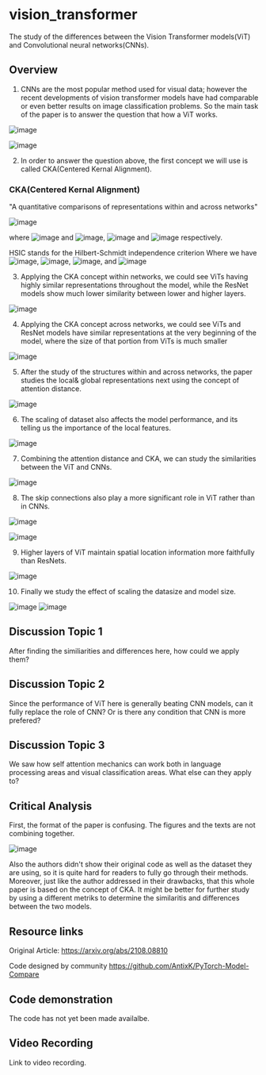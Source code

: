 # vision_transformer
The study of the differences between the Vision Transformer models(ViT) and Convolutional neural networks(CNNs).


## Overview

1. CNNs are the most popular method used for visual data; however the recent developments of vision transformer models have had comparable or even better results on image classification problems. So the main task of the paper is to answer the question that how a ViT works.

![image](https://github.com/stevenlx96/vision_transformer/blob/main/images/conv.png?raw=true)

![image](https://github.com/stevenlx96/vision_transformer/blob/main/images/attetion.png?raw=true)

2. In order to answer the question above, the first concept we will use is called CKA(Centered Kernal Alignment).

### CKA(Centered Kernal Alignment)
"A quantitative comparisons of representations within and across networks"

![image](https://github.com/stevenlx96/vision_transformer/blob/main/images/cka%20formula.png?raw=true)

where
![image](https://github.com/stevenlx96/vision_transformer/blob/main/images/x.png?raw=true) and 
![image](https://github.com/stevenlx96/vision_transformer/blob/main/images/y.png?raw=true), 
![image](https://github.com/stevenlx96/vision_transformer/blob/main/images/k.png?raw=true) and
![image](https://github.com/stevenlx96/vision_transformer/blob/main/images/l.png?raw=true) respectively.

HSIC stands for the Hilbert-Schmidt independence criterion
Where we have
![image](https://github.com/stevenlx96/vision_transformer/blob/main/images/h.png?raw=true),
![image](https://github.com/stevenlx96/vision_transformer/blob/main/images/kp.png?raw=true), 
![image](https://github.com/stevenlx96/vision_transformer/blob/main/images/lp.png?raw=true), and
![image](https://github.com/stevenlx96/vision_transformer/blob/main/images/kl.png?raw=true)

3. Applying the CKA concept within networks, we could see ViTs having highly similar representations throughout the model, while the ResNet models show much lower similarity between lower and higher layers.

![image](https://github.com/stevenlx96/vision_transformer/blob/main/images/layers%20inside.png?raw=true)


4. Applying the CKA concept across networks, we could see ViTs and ResNet models have similar representations at the very beginning of the model, where the size of that portion from ViTs is much smaller

![image](https://github.com/stevenlx96/vision_transformer/blob/main/images/layers%20across.png?raw=true)

5. After the study of the structures within and across networks, the paper studies the local& global representations next using the concept of attention distance.

![image](https://github.com/stevenlx96/vision_transformer/blob/main/images/attention%20head.png?raw=true)

6. The scaling of dataset also affects the model performance, and its telling us the importance of the local features.

![image](https://github.com/stevenlx96/vision_transformer/blob/main/images/local%20attention.png?raw=true)

7. Combining the attention distance and CKA, we can study the similarities between the ViT and CNNs.

![image](https://github.com/stevenlx96/vision_transformer/blob/main/images/combin.png?raw=true)

8. The skip connections also play a more significant role in ViT rather than in CNNs.

![image](https://github.com/stevenlx96/vision_transformer/blob/main/images/skip.png?raw=true)

![image](https://github.com/stevenlx96/vision_transformer/blob/main/images/skiplayer.png?raw=true)

9. Higher layers of ViT maintain spatial location information more faithfully than ResNets.

![image](https://github.com/stevenlx96/vision_transformer/blob/main/images/spatial.png?raw=true)

10. Finally we study the effect of scaling the datasize and model size.

![image](https://github.com/stevenlx96/vision_transformer/blob/main/images/datasize.png?raw=true)
![image](https://github.com/stevenlx96/vision_transformer/blob/main/images/modelsize.png?raw=true)

## Discussion Topic 1

After finding the similiarities and differences here, how could we apply them?

## Discussion Topic 2

Since the performance of ViT here is generally beating CNN models, can it fully replace the role of CNN? Or is there any condition that CNN is more prefered?

## Discussion Topic 3

We saw how self attention mechanics can work both in language processing areas and visual classification areas. What else can they apply to?


## Critical Analysis

First, the format of the paper is confusing. The figures and the texts are not combining together.

![image](https://github.com/stevenlx96/vision_transformer/blob/main/images/paper.png?raw=true)

Also the authors didn't show their original code as well as the dataset they are using, so it is quite hard for readers to fully go through their methods. Moreover, just like the author addressed in their drawbacks, that this whole paper is based on the concept of CKA. It might be better for further study by using a different metriks to determine the similaritis and differences between the two models.

## Resource links

Original Article: https://arxiv.org/abs/2108.08810

Code designed by community https://github.com/AntixK/PyTorch-Model-Compare

## Code demonstration

The code has not yet been made availalbe.

## Video Recording

Link to video recording.
